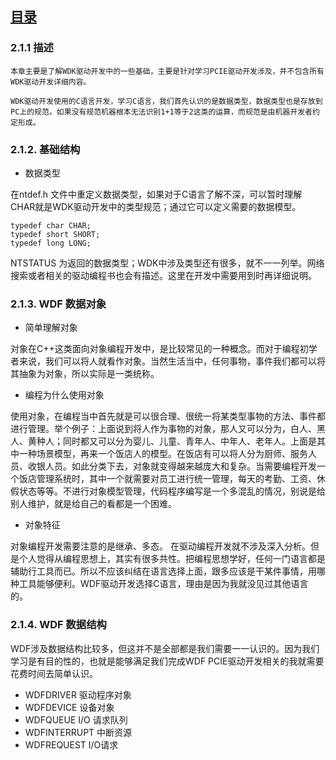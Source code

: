  
## [目录](README.md) 
### 2.1.1 描述

    本章主要是了解WDK驱动开发中的一些基础，主要是针对学习PCIE驱动开发涉及，并不包含所有WDK驱动开发详细内容。

    WDK驱动开发使用的C语言开发，学习C语言，我们首先认识的是数据类型，数据类型也是存放到PC上的规范。如果没有规范机器根本无法识别1+1等于2这类的运算，而规范是由机器开发者约定形成。 

### 2.1.2. 基础结构 

- 数据类型 

在ntdef.h 文件中重定义数据类型，如果对于C语言了解不深，可以暂时理解CHAR就是WDK驱动开发中的类型规范；通过它可以定义需要的数据模型。 

    typedef char CHAR;
    typedef short SHORT;
    typedef long LONG;

NTSTATUS 为返回的数据类型；WDK中涉及类型还有很多，就不一一列举。网络搜索或者相关的驱动编程书也会有描述。这里在开发中需要用到时再详细说明。

### 2.1.3. WDF 数据对象 

- 简单理解对象

对象在C++这类面向对象编程开发中，是比较常见的一种概念。而对于编程初学者来说，我们可以将人就看作对象。当然生活当中，任何事物，事件我们都可以将其抽象为对象，所以实际是一类统称。

- 编程为什么使用对象 

使用对象，在编程当中首先就是可以很合理、很统一将某类型事物的方法、事件都进行管理。举个例子：上面说到将人作为事物的对象，那人又可以分为，白人、黑人、黄种人；同时都又可以分为婴儿、儿童、青年人、中年人、老年人。上面是其中一种场景模型，再来一个饭店人的模型。在饭店有可以将人分为厨师、服务人员、收银人员。如此分类下去，对象就变得越来越庞大和复杂。当需要编程开发一个饭店管理系统时，其中一个就需要对员工进行统一管理，每天的考勤、工资、休假状态等等。不进行对象模型管理，代码程序编写是一个多混乱的情况，别说是给别人维护，就是给自己的看都是一个困难。 

- 对象特征 

对象编程开发需要注意的是继承、多态。 在驱动编程开发就不涉及深入分析。但是个人觉得从编程思想上，其实有很多共性。把编程思想学好，任何一门语言都是辅助行工具而已。所以不应该纠结在语言选择上面，跟多应该是干某件事情，用哪种工具能够便利。WDF驱动开发选择C语言，理由是因为我就没见过其他语言的。 

### 2.1.4. WDF 数据结构 

WDF涉及数据结构比较多，但这并不是全部都是我们需要一一认识的。因为我们学习是有目的性的，也就是能够满足我们完成WDF PCIE驱动开发相关的我就需要花费时间去简单认识。 

- WDFDRIVER 驱动程序对象
- WDFDEVICE 设备对象
- WDFQUEUE I/O 请求队列 
- WDFINTERRUPT 中断资源 
- WDFREQUEST I/O请求 





 
 